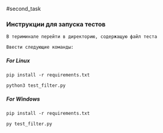 #second_task

### Инструкции для запуска тестов
```
В териминале перейти в директорию, содержащую файл теста
```

```
Ввести следующие команды:
```

##### For Linux
```
pip install -r requirements.txt
```

```
python3 test_filter.py
```

##### For Windows
```
pip install -r requirements.txt
```

```
py test_filter.py
```
